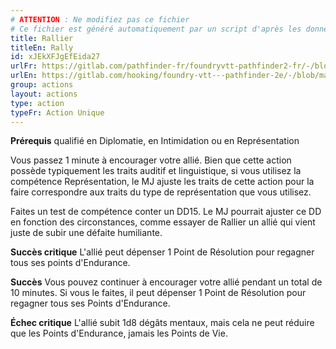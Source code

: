 ```yaml
---
# ATTENTION : Ne modifiez pas ce fichier
# Ce fichier est généré automatiquement par un script d'après les données du module Foundry VTT officiel et de sa traduction
title: Rallier
titleEn: Rally
id: xJEkXFJgEfEida27
urlFr: https://gitlab.com/pathfinder-fr/foundryvtt-pathfinder2-fr/-/blob/master/data/actions/xJEkXFJgEfEida27.htm
urlEn: https://gitlab.com/hooking/foundry-vtt---pathfinder-2e/-/blob/master/packs/data/actions.db/rally.json
group: actions
layout: actions
type: action
typeFr: Action Unique
---
```

**Prérequis** qualifié en Diplomatie, en Intimidation ou en Représentation

Vous passez 1 minute à encourager votre allié. Bien que cette action possède typiquement les traits auditif et linguistique, si vous utilisez la compétence Représentation, le MJ ajuste les traits de cette action pour la faire correspondre aux traits du type de représentation que vous utilisez.  
  
Faites un test de compétence conter un DD15. Le MJ pourrait ajuster ce DD  en fonction des circonstances, comme essayer de Rallier un allié qui vient juste de subir une défaite humiliante.

**Succès critique** L'allié peut dépenser 1 Point de Résolution pour regagner tous ses points d'Endurance.

**Succès** Vous pouvez continuer à encourager votre allié pendant un total de 10 minutes. Si vous le faites, il peut dépenser 1 Point de Résolution pour regagner tous ses Points d'Endurance.

**Échec critique** L'allié subit 1d8 dégâts mentaux, mais cela ne peut réduire que les Points d'Endurance, jamais les Points de Vie.
